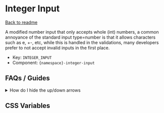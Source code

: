 # Integer Input

[Back to readme](/README.md)

A modified number input that only accepts whole (int) numbers, a common annoyance of the standard input type=number is that it allows characters such as e, +-, etc, while this is handled in the validations, many developers prefer to not accept invalid inputs in the first place.

- Key: `INTEGER_INPUT`
- Component: `{namespace}-integer-input`

## FAQs / Guides

<details>
  <summary>How do I hide the up/down arrows</summary>

    Like all other components you can add the `classes` property as a space separated array, one of the classes we provide for this use case is the hideArrows class which will automatically add the appropriate style.
</details>

## CSS Variables

